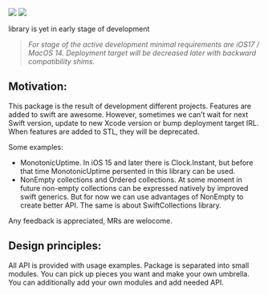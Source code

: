 
<p align="left">
<img src="https://img.shields.io/badge/platforms-iOS%2C%20macOS%2C%20watchOS%2C%20tvOS%2C%20visionOS-lightgrey.svg">
<img src="https://img.shields.io/badge/Licence-MIT-green">
</p>

library is yet in early stage of development
> *For stage of the active development minimal requirements are iOS17 / MacOS 14. Deployment target will be decreased later with backward compatibility shims.*

## Motivation:
This package is the result of development different projects. Features are added to swift are awesome. However, sometimes we can’t wait for next Swift version, update to new Xcode version or bump deployment target IRL.
When features are added to STL, they will be deprecated.

Some examples:
- MonotonicUptime. In iOS 15 and later there is Clock.Instant, but before that time MonotonicUptime persented in this library can be used.
- NonEmpty collections and Ordered collections. At some moment in future non-empty collections can be expressed natively by improved swift generics. But for now we can use advantages of NonEmpty to create better API. The same is about SwiftCollections library.

Any feedback is appreciated, MRs are welocome.

## Design principles:
All API is provided with usage examples.
Package is separated into small modules. You can pick up pieces you want and make your own umbrella. You can additionally add your own modules and add needed API.
